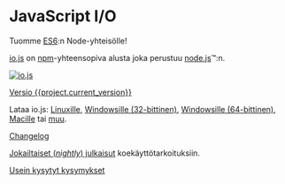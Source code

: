 # JavaScript I/O

Tuomme [ES6](es6.html):n Node-yhteisölle!

[io.js](https://github.com/iojs/io.js) on [npm](https://www.npmjs.org/)-yhteensopiva alusta joka perustuu [node.js](https://nodejs.org/)&#8482;:n.

[![io.js](../images/1.0.0.png)](https://iojs.org/dist/v{{project.current_version}}/)

[Versio {{project.current_version}}](https://iojs.org/dist/v{{project.current_version}}/)

Lataa io.js:
[Linuxille](https://iojs.org/dist/v{{project.current_version}}/iojs-v{{project.current_version}}-linux-x64.tar.xz),
[Windowsille (32-bittinen)](https://iojs.org/dist/v{{project.current_version}}/iojs-v{{project.current_version}}-x86.msi),
[Windowsille (64-bittinen)](https://iojs.org/dist/v{{project.current_version}}/iojs-v{{project.current_version}}-x64.msi),
[Macille](https://iojs.org/dist/v{{project.current_version}}/iojs-v{{project.current_version}}.pkg) tai
[muu](https://iojs.org/dist/v{{project.current_version}}/).

[Changelog](https://github.com/iojs/io.js/blob/v1.x/CHANGELOG.md)

[Jokailtaiset (_nightly_) julkaisut](https://iojs.org/download/nightly/) koekäyttötarkoituksiin.

[Usein kysytyt kysymykset](/fi/faq.html)
